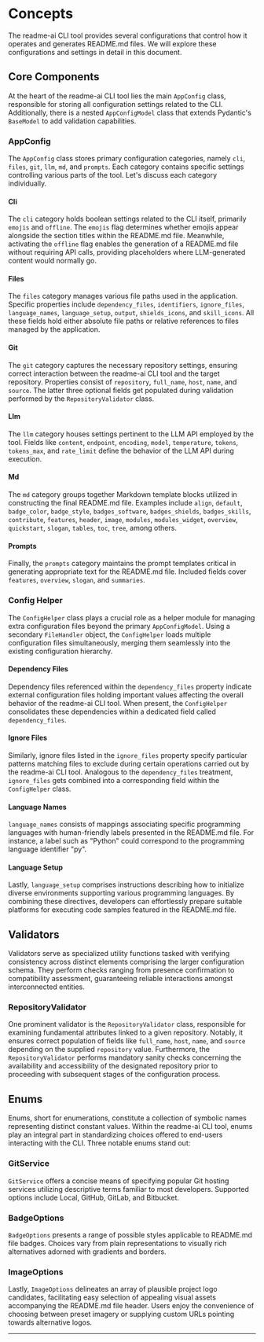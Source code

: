 <!--

# Core Concepts

Readme-ai is a tool for auto-generating README files for code repositories using AI. Here are some of its key concepts:

## Codebase Analysis

- Traverses the repository directory tree to build a code structure overview
- Extracts metadata like dependencies and languages used
- Analyzes characteristics to inform content generation

## Generative AI

- Uses GPT language models via the OpenAI API
- Structured prompts injected with repository details
- Generates sections like project overview and technical features
- Summarizes code files in markdown tables

## Customization

- Flexible configuration system
- CLI options to tweak badge icons, images, model settings
- Supports different badge styles like flat, plastic, skills
- Can provide custom images and set text alignment
- Edit prompt templates to influence content

## Modular Design

- Components and parsers decoupled from core logic
- Built using factory and strategy patterns
- Easily extend functionality with new parsers
- Abstracts services like file handling and git ops

## Asynchronous Workflows

- Leverages Python asyncio for non-blocking I/O
- Concurrent networking, disk and CPU bound tasks
- Manages OpenAI rate limits for optimal performance
- Resource management via async context managers

## Robustness

- Exponential backoff retry logic for resilience
- Caching frequently used responses
- Handles Unicode encoding errors gracefully
- Secure temp directories to isolate repository
- Configurable logging for debuggability

By leveraging these concepts and more, readme-ai aims to offer a flexible platform for auto-generating documentation to boost developer productivity.

---

README-AI is a tool for auto-generating detailed README files for software projects using AI. It utilizes several core concepts and components to analyze codebases and produce high-quality documentation.

## Codebase Analysis

README-AI performs an in-depth analysis of the provided codebase to extract key information.

- **File traversal**: Recursively traverse the codebase directory to identify all files. Special cases like ignoring certain files or handling GitHub workflows are handled programmatically.

- **Metadata extraction**: File metadata like name, path, content, language, dependencies etc. are extracted and stored. Popular dependency manifest formats are parsed to detect dependencies.

- **Content preprocessing**: File contents are tokenized to allow smarter content generation tailored to codebase complexity.

The output is a structured `FileData` object that encapsulates file details.

## LLM API Integration

Language Models like GPT-3 are leveraged to generate fluent text for documentation.

- **Modular design**: The LLM API client is abstracted into a separate `ModelHandler` class to allow swapping out different AI providers.

- **Prompt engineering**: Carefully crafted prompt templates are populated with codebase metadata to produce accurate, relevant content.

- **Batching & caching**: Requests are batched and caching used to optimize performance and costs. Exponential backoff retries handle errors.

Generated text is inserted into Markdown templates to build a full-fledged README.

## Configuration-driven

The tool relies extensively on configuration using Pydantic models.

- **Settings**: Central settings file with common constants and file paths. Helper configuration provides additional customization.

- **Validation**: Rigorous validations are performed on settings like repository URL to prevent errors.

- **Extensibility**: Adding new features or functionality requires minimal code changes due to config-driven design.

Overall, this promotes maintainability, testability and flexibility.

## Customizable Output

Users can customize the look and feel of the generated README by providing a range of CLI options.

- **Appearance**: Choose badge styles, header images, alignment options and more for unique styling.

- **Content**: Control language model behavior with parameters like temperature and max tokens. Toggle emojis in text.

- **Templates**: (WIP) Generate focused READMEs for domains like machine learning, webdev etc.

In summary, README-AI aims to simplify documentation through intelligent automation, while keeping the user in control.

---

-->

# Concepts

The readme-ai CLI tool provides several configurations that control how it operates and generates README.md files. We will explore these configurations and settings in detail in this document.

## Core Components

At the heart of the readme-ai CLI tool lies the main `AppConfig` class, responsible for storing all configuration settings related to the CLI. Additionally, there is a nested `AppConfigModel` class that extends Pydantic's `BaseModel` to add validation capabilities.

### AppConfig

The `AppConfig` class stores primary configuration categories, namely `cli`, `files`, `git`, `llm`, `md`, and `prompts`. Each category contains specific settings controlling various parts of the tool. Let's discuss each category individually.

#### Cli

The `cli` category holds boolean settings related to the CLI itself, primarily `emojis` and `offline`. The `emojis` flag determines whether emojis appear alongside the section titles within the README.md file. Meanwhile, activating the `offline` flag enables the generation of a README.md file without requiring API calls, providing placeholders where LLM-generated content would normally go.

#### Files

The `files` category manages various file paths used in the application. Specific properties include `dependency_files`, `identifiers`, `ignore_files`, `language_names`, `language_setup`, `output`, `shields_icons`, and `skill_icons`. All these fields hold either absolute file paths or relative references to files managed by the application.

#### Git

The `git` category captures the necessary repository settings, ensuring correct interaction between the readme-ai CLI tool and the target repository. Properties consist of `repository`, `full_name`, `host`, `name`, and `source`. The latter three optional fields get populated during validation performed by the `RepositoryValidator` class.

#### Llm

The `llm` category houses settings pertinent to the LLM API employed by the tool. Fields like `content`, `endpoint`, `encoding`, `model`, `temperature`, `tokens`, `tokens_max`, and `rate_limit` define the behavior of the LLM API during execution.

#### Md

The `md` category groups together Markdown template blocks utilized in constructing the final README.md file. Examples include `align`, `default`, `badge_color`, `badge_style`, `badges_software`, `badges_shields`, `badges_skills`, `contribute`, `features`, `header`, `image`, `modules`, `modules_widget`, `overview`, `quickstart`, `slogan`, `tables`, `toc`, `tree`, among others.

#### Prompts

Finally, the `prompts` category maintains the prompt templates critical in generating appropriate text for the README.md file. Included fields cover `features`, `overview`, `slogan`, and `summaries`.

### Config Helper

The `ConfigHelper` class plays a crucial role as a helper module for managing extra configuration files beyond the primary `AppConfigModel`. Using a secondary `FileHandler` object, the `ConfigHelper` loads multiple configuration files simultaneously, merging them seamlessly into the existing configuration hierarchy.

#### Dependency Files

Dependency files referenced within the `dependency_files` property indicate external configuration files holding important values affecting the overall behavior of the readme-ai CLI tool. When present, the `ConfigHelper` consolidates these dependencies within a dedicated field called `dependency_files`.

#### Ignore Files

Similarly, ignore files listed in the `ignore_files` property specify particular patterns matching files to exclude during certain operations carried out by the readme-ai CLI tool. Analogous to the `dependency_files` treatment, `ignore_files` gets combined into a corresponding field within the `ConfigHelper` class.

#### Language Names

`language_names` consists of mappings associating specific programming languages with human-friendly labels presented in the README.md file. For instance, a label such as "Python" could correspond to the programming language identifier "py".

#### Language Setup

Lastly, `language_setup` comprises instructions describing how to initialize diverse environments supporting various programming languages. By combining these directives, developers can effortlessly prepare suitable platforms for executing code samples featured in the README.md file.

## Validators

Validators serve as specialized utility functions tasked with verifying consistency across distinct elements comprising the larger configuration schema. They perform checks ranging from presence confirmation to compatibility assessment, guaranteeing reliable interactions amongst interconnected entities.

### RepositoryValidator

One prominent validator is the `RepositoryValidator` class, responsible for examining fundamental attributes linked to a given repository. Notably, it ensures correct population of fields like `full_name`, `host`, `name`, and `source` depending on the supplied `repository` value. Furthermore, the `RepositoryValidator` performs mandatory sanity checks concerning the availability and accessibility of the designated repository prior to proceeding with subsequent stages of the configuration process.

## Enums

Enums, short for enumerations, constitute a collection of symbolic names representing distinct constant values. Within the readme-ai CLI tool, enums play an integral part in standardizing choices offered to end-users interacting with the CLI. Three notable enums stand out:

### GitService

`GitService` offers a concise means of specifying popular Git hosting services utilizing descriptive terms familiar to most developers. Supported options include Local, GitHub, GitLab, and Bitbucket.

### BadgeOptions

`BadgeOptions` presents a range of possible styles applicable to README.md file badges. Choices vary from plain representations to visually rich alternatives adorned with gradients and borders.

### ImageOptions

Lastly, `ImageOptions` delineates an array of plausible project logo candidates, facilitating easy selection of appealing visual assets accompanying the README.md file header. Users enjoy the convenience of choosing between preset imagery or supplying custom URLs pointing towards alternative logos.

---
